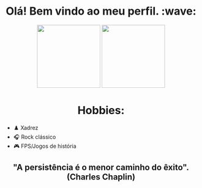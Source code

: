 <h1 align="center">
 Olá! Bem vindo ao meu perfil. :wave:
</h1>
<div style="display: inline_block" align="center">
  <img height="165em" src= "https://github-readme-stats.vercel.app/api?username=LucasRossi3&theme=tokyonight"/>
  <img height="165em" src= "https://github-readme-stats.vercel.app/api/top-langs/?username=LucasRossi3&hide=html&layout=compact&theme=tokyonight"/>
</div>


<h1 align="center">
 Hobbies:
</h1>

- :chess_pawn: Xadrez
- :headphones: Rock clássico
- :video_game: FPS/Jogos de história

<h2 align="center">
  "A persistência é o menor caminho do êxito". (Charles Chaplin)
</h2>




